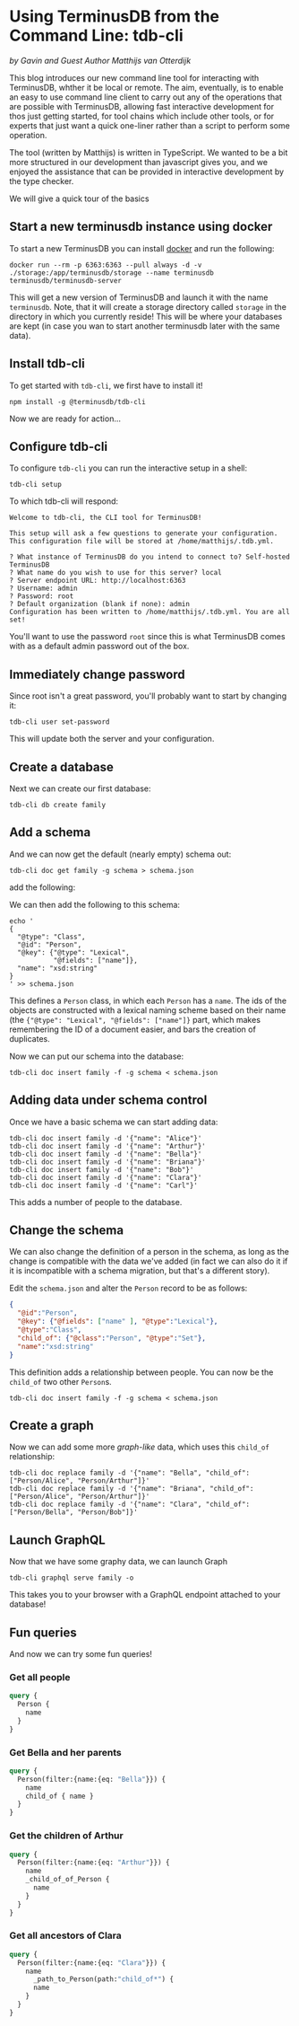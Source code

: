 # Using TerminusDB from the Command Line: tdb-cli

*by Gavin and Guest Author Matthijs van Otterdijk*

This blog introduces our new command line tool for interacting with
TerminusDB, whther it be local or remote. The aim, eventually, is to
enable an easy to use command line client to carry out any of the
operations that are possible with TerminusDB, allowing fast
interactive development for thos just getting started, for tool chains
which include other tools, or for experts that just want a quick
one-liner rather than a script to perform some operation.

The tool (written by Matthijs) is written in TypeScript. We wanted to
be a bit more structured in our development than javascript gives you,
and we enjoyed the assistance that can be provided in interactive
development by the type checker.

We will give a quick tour of the basics

## Start a new terminusdb instance using docker

To start a new TerminusDB you can install
[docker](https://docs.docker.com/engine/install/) and run the
following:

```shell
docker run --rm -p 6363:6363 --pull always -d -v ./storage:/app/terminusdb/storage --name terminusdb terminusdb/terminusdb-server
```

This will get a new version of TerminusDB and launch it with the name
`terminusdb`. Note, that it will create a storage directory called
`storage` in the directory in which you currently reside! This will be
where your databases are kept (in case you wan to start another
terminusdb later with the same data).

## Install tdb-cli

To get started with `tdb-cli`, we first have to install it!

```shell
npm install -g @terminusdb/tdb-cli
```

Now we are ready for action...

## Configure tdb-cli

To configure `tdb-cli` you can run the interactive setup in a shell:

```shell
tdb-cli setup
```

To which tdb-cli will respond:

```shell
Welcome to tdb-cli, the CLI tool for TerminusDB!

This setup will ask a few questions to generate your configuration.
This configuration file will be stored at /home/matthijs/.tdb.yml.

? What instance of TerminusDB do you intend to connect to? Self-hosted TerminusDB
? What name do you wish to use for this server? local
? Server endpoint URL: http://localhost:6363
? Username: admin
? Password: root
? Default organization (blank if none): admin
Configuration has been written to /home/matthijs/.tdb.yml. You are all set!
```

You'll want to use the password `root` since this is what TerminusDB
comes with as a default admin password out of the box.

## Immediately change password

Since root isn't a great password, you'll probably want to start by
changing it:

```shell
tdb-cli user set-password
```

This will update both the server and your configuration.

## Create a database

Next we can create our first database:

```shell
tdb-cli db create family
```

## Add a schema

And we can now get the default (nearly empty) schema out:

```shell
tdb-cli doc get family -g schema > schema.json
```

add the following:

We can then add the following to this schema:

```shell
echo '
{
  "@type": "Class",
  "@id": "Person",
  "@key": {"@type": "Lexical",
           "@fields": ["name"]},
  "name": "xsd:string"
}
' >> schema.json
```

This defines a `Person` class, in which each `Person` has a
`name`. The ids of the objects are constructed with a lexical naming
scheme based on their name (the `{"@type": "Lexical", "@fields":
["name"]}` part, which makes remembering the ID of a document easier,
and bars the creation of duplicates.

Now we can put our schema into the database:

```shell
tdb-cli doc insert family -f -g schema < schema.json
```

## Adding data under schema control

Once we have a basic schema we can start adding data:

```shell
tdb-cli doc insert family -d '{"name": "Alice"}'
tdb-cli doc insert family -d '{"name": "Arthur"}'
tdb-cli doc insert family -d '{"name": "Bella"}'
tdb-cli doc insert family -d '{"name": "Briana"}'
tdb-cli doc insert family -d '{"name": "Bob"}'
tdb-cli doc insert family -d '{"name": "Clara"}'
tdb-cli doc insert family -d '{"name": "Carl"}'
```

This adds a number of people to the database.

## Change  the schema

We can also change the definition of a person in the schema, as long
as the change is compatible with the data we've added (in fact we can
also do it if it is incompatible with a schema migration, but that's a
different story).

Edit the `schema.json` and alter the `Person` record to be as follows:

```json
{
  "@id":"Person",
  "@key": {"@fields": ["name" ], "@type":"Lexical"},
  "@type":"Class",
  "child_of": {"@class":"Person", "@type":"Set"},
  "name":"xsd:string"
}
```

This definition adds a relationship between people. You can now be the
`child_of` two other `Person`s.

```shell
tdb-cli doc insert family -f -g schema < schema.json
```

## Create a graph

Now we can add some more *graph-like* data, which uses this `child_of`
relationship:

```shell
tdb-cli doc replace family -d '{"name": "Bella", "child_of": ["Person/Alice", "Person/Arthur"]}'
tdb-cli doc replace family -d '{"name": "Briana", "child_of": ["Person/Alice", "Person/Arthur"]}'
tdb-cli doc replace family -d '{"name": "Clara", "child_of": ["Person/Bella", "Person/Bob"]}'
```

## Launch GraphQL

Now that we have some graphy data, we can launch Graph

```shell
tdb-cli graphql serve family -o
```

This takes you to your browser with a GraphQL endpoint attached to
your database!

## Fun queries

And now we can try some fun queries!

### Get all people

```graphql
query {
  Person {
    name
  }
}
```

### Get Bella and her parents

```graphql
query {
  Person(filter:{name:{eq: "Bella"}}) {
    name
    child_of { name }
  }
}
```

### Get the children of Arthur

```graphql
query {
  Person(filter:{name:{eq: "Arthur"}}) {
    name
    _child_of_of_Person {
      name
    }
  }
}
```

### Get all ancestors of Clara

```graphql
query {
  Person(filter:{name:{eq: "Clara"}}) {
    name
      _path_to_Person(path:"child_of*") {
      name
    }
  }
}
```
